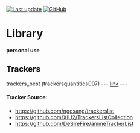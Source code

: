 [![Last update](https://img.shields.io/badge/Last%20update-2023/08/06-%232ea043?style=flat-square)](#)
[![GitHub](https://img.shields.io/github/license/BoxMiao007/Library?style=flat-square&color=blue)](https://raw.githubusercontent.com/BoxMiao007/Library/main/LICENSE)

# Library
**personal use**

## Trackers
trackers_best (trackersquantities007) --- [link](https://raw.githubusercontent.com/BoxMiao007/Library/main/Trackers/trackers_best.txt) ---
#### Tracker Source:
* https://github.com/ngosang/trackerslist
* https://github.com/XIU2/TrackersListCollection
* https://github.com/DeSireFire/animeTrackerList
